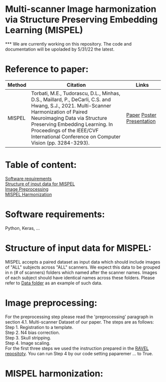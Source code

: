 # Multi-scanner Image harmonization via Structure Preserving Embedding Learning (MISPEL)
*** We are currently working on this repository. The code and documentation will be upoladed by 5/31/22 the latest.
# Reference to paper: 
Method | Citation | Links 
--- | --- | --- 
MISPEL | Torbati, M.E., Tudorascu, D.L., Minhas, D.S., Maillard, P., DeCarli, C.S. and Hwang, S.J., 2021. Multi-Scanner Harmonization of Paired Neuroimaging Data via Structure Preserving Embedding Learning. In Proceedings of the IEEE/CVF International Conference on Computer Vision (pp. 3284-3293). | [Paper](https://openaccess.thecvf.com/content/ICCV2021W/CVAMD/html/Torbati_Multi-Scanner_Harmonization_of_Paired_Neuroimaging_Data_via_Structure_Preserving_Embedding_ICCVW_2021_paper.html) [Poster](https://github.com/Mahbaneh/MISPEL/blob/main/iccv21_CVAMD_Paper15_Final.pdf) [Presentation](https://github.com/Mahbaneh/MISPEL/blob/main/MISPEL_Presentation.pptx)
# Table of content:
[Software requirements](#Software-requirements)\
[Structure of input data for MISPEL](#Structure-of-input-data-for-MISPEL)\
[Image Preprocessing](#Image-Preprocessing)\
[MISPEL Harmonization](#MISPEL-Harmonization)

# Software requirements:
Python, Keras, ...

# Structure of input data for MISPEL:
MISPEL accepts a paired dataset as input data which should include images of "ALL" subjects across "ALL" scanners. We expect this data to be grouped in n (# of scanners) folders which named after the scanner names. Images of each subject should have identical names across these folders. Please refer to [Data folder](https://github.com/Mahbaneh/MISPEL/tree/main/Data) as an example of such data.

# Image preprocessing:
For the preprocessing step please read the 'preprocessing' paragraph in section 4.1. Multi-scanner Dataset of our paper. The steps are as follows:\
  Step 1. Registration to a template.\
  Step 2. N4 bias correction.\
  Step 3. Skull stripping.\
  Step 4. Image scaling.\
For the first three steps we used the instruction prepared in the [RAVEL repositoty](https://github.com/Jfortin1/RAVEL). You can run Step 4 by our code setting paparemer ... to True. 


# MISPEL harmonization:
